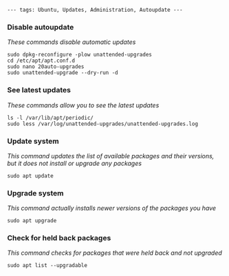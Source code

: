 `---
tags: Ubuntu, Updates, Administration, Autoupdate
---`



### Disable autoupdate
*These commands disable automatic updates*
```
sudo dpkg-reconfigure -plow unattended-upgrades
cd /etc/apt/apt.conf.d
sudo nano 20auto-upgrades
sudo unattended-upgrade --dry-run -d
```

### See latest updates
*These commands allow you to see the latest updates*
```
ls -l /var/lib/apt/periodic/
sudo less /var/log/unattended-upgrades/unattended-upgrades.log
```

### Update system
*This command updates the list of available packages and their versions, but it does not install or upgrade any packages*
```
sudo apt update
```

### Upgrade system
*This command actually installs newer versions of the packages you have*
```
sudo apt upgrade
```

### Check for held back packages
*This command checks for packages that were held back and not upgraded*
```
sudo apt list --upgradable
```